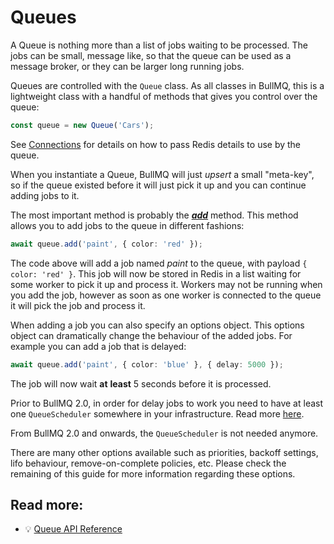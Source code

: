 # Queues

A Queue is nothing more than a list of jobs waiting to be processed. The jobs can be small, message like, so that the queue can be used as a message broker, or they can be larger long running jobs.

Queues are controlled with the `Queue` class. As all classes in BullMQ, this is a lightweight class with a handful of methods that gives you control over the queue:

```typescript
const queue = new Queue('Cars');
```

See [Connections](../connections.md) for details on how to pass Redis details to use by the queue.

When you instantiate a Queue, BullMQ will just _upsert_ a small "meta-key", so if the queue existed before it will just pick it up and you can continue adding jobs to it.

The most important method is probably the [_**add**_](https://api.docs.bullmq.io/classes/v5.Queue.html#add) method. This method allows you to add jobs to the queue in different fashions:

```typescript
await queue.add('paint', { color: 'red' });
```

The code above will add a job named _paint_ to the queue, with payload `{ color: 'red' }`. This job will now be stored in Redis in a list waiting for some worker to pick it up and process it. Workers may not be running when you add the job, however as soon as one worker is connected to the queue it will pick the job and process it.

When adding a job you can also specify an options object. This options object can dramatically change the behaviour of the added jobs. For example you can add a job that is delayed:

```typescript
await queue.add('paint', { color: 'blue' }, { delay: 5000 });
```

The job will now wait **at** **least** 5 seconds before it is processed.

Prior to BullMQ 2.0, in order for delay jobs to work you need to have at least one `QueueScheduler` somewhere in your infrastructure. Read more [here](../queuescheduler.md).

From BullMQ 2.0 and onwards, the `QueueScheduler` is not needed anymore.

There are many other options available such as priorities, backoff settings, lifo behaviour, remove-on-complete policies, etc. Please check the remaining of this guide for more information regarding these options.

## Read more:

* 💡 [Queue API Reference](https://api.docs.bullmq.io/classes/v5.Queue.html)
